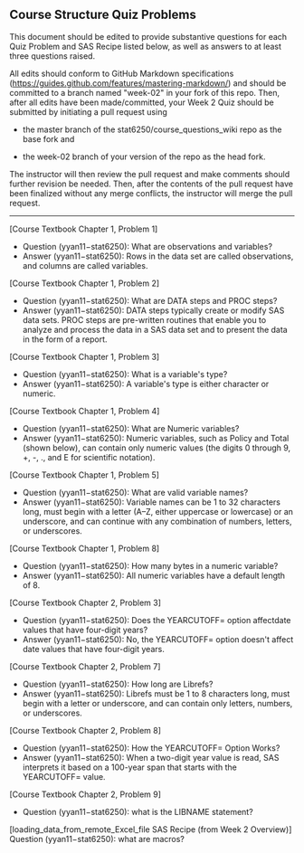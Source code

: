 ## Course Structure Quiz Problems

This document should be edited to provide substantive questions for each Quiz Problem and SAS Recipe listed below, as well as answers to at least three questions raised.

All edits should conform to GitHub Markdown specifications (https://guides.github.com/features/mastering-markdown/) and should be committed to a branch named "week-02" in your fork of this repo. Then, after all edits have been made/committed, your Week 2 Quiz should be submitted by initiating a pull request using

- the master branch of the stat6250/course_questions_wiki repo as the base fork and

- the week-02 branch of your version of the repo as the head fork.

The instructor will then review the pull request and make comments should further revision be needed. Then, after the contents of the pull request have been finalized without any merge conflicts, the instructor will merge the pull request.

********************************************************************************


[Course Textbook Chapter 1, Problem 1]
- Question (yyan11−stat6250): What are observations and variables?
- Answer (yyan11−stat6250): Rows in the data set are called observations, and columns are called variables. 


[Course Textbook Chapter 1, Problem 2]
- Question (yyan11−stat6250): What are DATA steps and PROC steps?
- Answer (yyan11−stat6250): DATA steps typically create or modify SAS data sets. PROC steps are pre-written routines that enable you to analyze and process the data in a SAS data set and to present the data in the form of a report.


[Course Textbook Chapter 1, Problem 3]
- Question (yyan11−stat6250): What is a variable's type?
- Answer (yyan11−stat6250): A variable's type is either character or numeric.


[Course Textbook Chapter 1, Problem 4]
- Question (yyan11−stat6250): What are Numeric variables?
- Answer (yyan11−stat6250): Numeric variables, such as Policy and Total (shown below), can contain only
numeric values (the digits 0 through 9, +, -, ., and E for scientific notation).


[Course Textbook Chapter 1, Problem 5]
- Question (yyan11−stat6250): What are valid variable names? 
- Answer (yyan11−stat6250): Variable names can be 1 to 32 characters long, must begin with a letter (A–Z, either uppercase or lowercase) or an underscore, and can continue with any combination of numbers, letters, or underscores.


[Course Textbook Chapter 1, Problem 8]
- Question (yyan11−stat6250): How many bytes in a numeric variable?
- Answer (yyan11−stat6250): All numeric variables have a default length of 8.


[Course Textbook Chapter 2, Problem 3]
- Question (yyan11−stat6250): Does the YEARCUTOFF= option affectdate values that have four-digit years?
- Answer (yyan11−stat6250): No, the YEARCUTOFF= option doesn't affect date values that have four-digit years.


[Course Textbook Chapter 2, Problem 7]
- Question (yyan11−stat6250): How long are Librefs?
- Answer (yyan11−stat6250): Librefs must be 1 to 8 characters long, must begin with a letter or underscore, and can contain only letters, numbers, or underscores.


[Course Textbook Chapter 2, Problem 8]
- Question (yyan11−stat6250): How the YEARCUTOFF= Option Works?
- Answer (yyan11−stat6250): When a two-digit year value is read, SAS interprets it based on a 100-year span that starts with the YEARCUTOFF= value. 


[Course Textbook Chapter 2, Problem 9]
- Question (yyan11−stat6250): what is the LIBNAME statement?


[loading_data_from_remote_Excel_file SAS Recipe (from Week 2 Overview)]
Question (yyan11−stat6250): what are macros?


